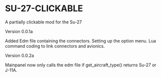 # SU-27-CLICKABLE
 A partially clickable mod for the Su-27 

Version 0.0.1a

Added Edm file containing the connectors.
Setting up the option menu.
Lua command coding to link connectors and avionics.

Version 0.0.2a

Mainpanel now only calls the edm file if get_aircraft_type() returns Su-27 or J-11A.